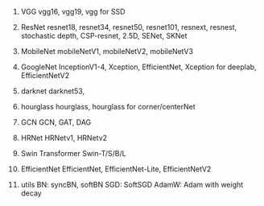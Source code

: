 1. VGG
    vgg16, vgg19, vgg for SSD

2. ResNet
    resnet18, resnet34, resnet50, resnet101, resnext, resnest,
    stochastic depth, CSP-resnet, 2.5D, SENet, SKNet

3. MobileNet
    mobileNetV1, mobileNetV2, mobileNetV3

4. GoogleNet
    InceptionV1-4, Xception, EfficientNet, Xception for deeplab, EfficientNetV2

5. darknet
    darknet53,

6. hourglass
    hourglass, hourglass for corner/centerNet

7. GCN
    GCN, GAT, DAG

8. HRNet
    HRNetv1, HRNetv2

9. Swin Transformer
    Swin-T/S/B/L

10. EfficientNet
    EfficientNet, EfficientNet-Lite, EfficientNetV2

11. utils
    BN: syncBN, softBN
    SGD: SoftSGD
    AdamW: Adam with weight decay